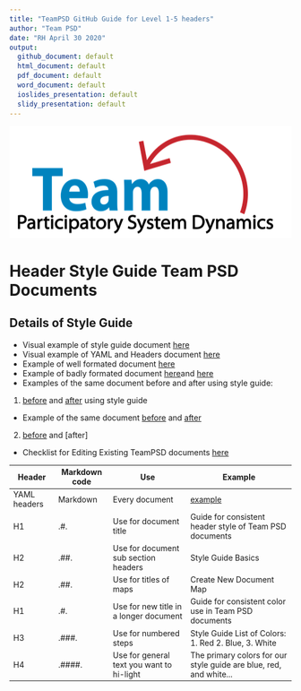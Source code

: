 ```yaml
---
title: "TeamPSD GitHub Guide for Level 1-5 headers"
author: "Team PSD"
date: "RH April 30 2020"
output: 
  github_document: default
  html_document: default
  pdf_document: default
  word_document: default
  ioslides_presentation: default
  slidy_presentation: default
---
```


<img src = "https://github.com/lzim/teampsd/blob/teampsd_style/teampsd_logo/team_psd_logo_sm.png"
     height = "200" width = "600">  
     
# Header Style Guide Team PSD Documents

## Details of Style Guide
- Visual example of style guide document [here](https://github.com/lzim/teampsd/tree/rita_2020_04_27_issue_1364/resources/bookdown) 
- Visual example of YAML and Headers document [here](https://github.com/lzim/teampsd/blob/rita_2020_04_27_issue_1364/resources/bookdown/sample_header_user.md) 
- Example of well formated document [here](https://github.com/lzim/teampsd/blob/master/mtl_facilitate_workgroup/checklists/pre_meeting_checklist.md)
- Example of badly formated document [here](https://github.com/lzim/teampsd/blob/master/resources/citation/README.md)and [here](https://github.com/lzim/teampsd/blob/master/sim_ui_workgroup/sim_ui_diagram_files/README.Rmd)
- Examples of the same document before and after using style guide:
1. [before](https://github.com/lzim/teampsd/blob/master/resources/training_guides/mtl_how_demo/course_code.md) and [after](https://github.com/lzim/teampsd/blob/rita_2020_04_27_issue_1364/resources/training_guides/mtl_how_demo/course_code.md) using style guide
- Example of the same document [before](https://github.com/lzim/teampsd/blob/master/resources/training_guides/mtl_how_demo/course_code.md) and [after](https://github.com/lzim/teampsd/blob/rita_2020_04_27_issue_1364/resources/training_guides/mtl_how_demo/course_code.md) 
2. [before](https://github.com/lzim/teampsd/blob/rita_2020_04_27_issue_1364/resources/training_guides/mtl_how_lucid/meeting_facilitation.md) and [after]
- Checklist for Editing Existing TeamPSD documents [here](https://github.com/lzim/teampsd/blob/rita_2020_04_27_issue_1364/resources/bookdown/header_level_standards_teampsd_documents.md)


|Header|	Markdown code|	Use|	Example|
| ------------- | ------------- |------------- | ------------- |
|YAML headers|Markdown|	Every document|	[example](https://github.com/lzim/teampsd/tree/master/model_workgroup)|
|H1	|.#.	  | Use for document title                     | Guide for consistent header style of Team PSD documents|
|H2	|.##.	  | Use for document sub section headers       | Style Guide Basics|
|H2	|.##.	  | Use for titles of maps	                   | Create New Document Map|
|H1	|.#.	  | Use for new title in a longer document	   | Guide for consistent color use in Team PSD documents|
|H3	|.###.  | Use for numbered steps 	                   | Style Guide List of Colors: 1. Red 2. Blue, 3. White|
|H4	|.####.	| Use for general text you want to hi-light	 | The primary colors for our style guide are blue, red, and white...|
